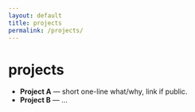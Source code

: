 ```yaml
---
layout: default
title: projects
permalink: /projects/
---
```


# projects

- **Project A** — short one-line what/why, link if public.
- **Project B** — …
